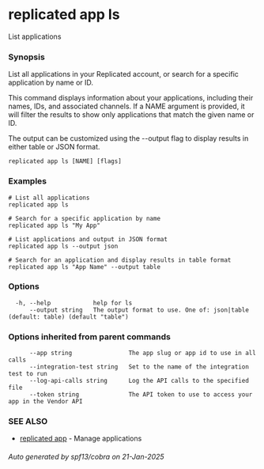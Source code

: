 # replicated app ls

List applications

### Synopsis

List all applications in your Replicated account,
or search for a specific application by name or ID.

This command displays information about your applications, including their
names, IDs, and associated channels. If a NAME argument is provided, it will
filter the results to show only applications that match the given name or ID.

The output can be customized using the --output flag to display results in
either table or JSON format.

```
replicated app ls [NAME] [flags]
```

### Examples

```
# List all applications
replicated app ls

# Search for a specific application by name
replicated app ls "My App"

# List applications and output in JSON format
replicated app ls --output json

# Search for an application and display results in table format
replicated app ls "App Name" --output table
```

### Options

```
  -h, --help            help for ls
      --output string   The output format to use. One of: json|table (default: table) (default "table")
```

### Options inherited from parent commands

```
      --app string                The app slug or app id to use in all calls
      --integration-test string   Set to the name of the integration test to run
      --log-api-calls string      Log the API calls to the specified file
      --token string              The API token to use to access your app in the Vendor API
```

### SEE ALSO

* [replicated app](replicated_app.md)	 - Manage applications

###### Auto generated by spf13/cobra on 21-Jan-2025
